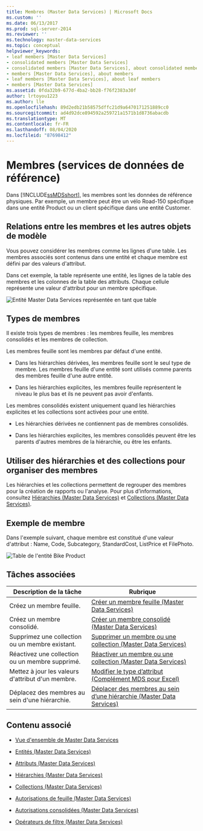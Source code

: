 ```yaml
---
title: Membres (Master Data Services) | Microsoft Docs
ms.custom: ''
ms.date: 06/13/2017
ms.prod: sql-server-2014
ms.reviewer: ''
ms.technology: master-data-services
ms.topic: conceptual
helpviewer_keywords:
- leaf members [Master Data Services]
- consolidated members [Master Data Services]
- consolidated members [Master Data Services], about consolidated members
- members [Master Data Services], about members
- leaf members [Master Data Services], about leaf members
- members [Master Data Services]
ms.assetid: 0fda32b9-677d-4ba2-bb28-f76f2383a30f
author: lrtoyou1223
ms.author: lle
ms.openlocfilehash: 89d2edb21b58575dffc21d9a6470171251889cc0
ms.sourcegitcommit: ad4d92dce894592a259721a1571b1d8736abacdb
ms.translationtype: MT
ms.contentlocale: fr-FR
ms.lasthandoff: 08/04/2020
ms.locfileid: "87698412"
---
```

# <a name="members-master-data-services"></a>Membres (services de données de référence)
  Dans [!INCLUDE[ssMDSshort](../includes/ssmdsshort-md.md)], les membres sont les données de référence physiques. Par exemple, un membre peut être un vélo Road-150 spécifique dans une entité Product ou un client spécifique dans une entité Customer.

## <a name="how-members-relate-to-other-model-objects"></a>Relations entre les membres et les autres objets de modèle
 Vous pouvez considérer les membres comme les lignes d'une table. Les membres associés sont contenus dans une entité et chaque membre est défini par des valeurs d'attribut.

 Dans cet exemple, la table représente une entité, les lignes de la table des membres et les colonnes de la table des attributs. Chaque cellule représente une valeur d'attribut pour un membre spécifique.

 ![Entité Master Data Services représentée en tant que table](../../2014/master-data-services/media/mds-conc-entity-table.gif "Entité Master Data Services représentée en tant que table")

## <a name="member-types"></a>Types de membres
 Il existe trois types de membres : les membres feuille, les membres consolidés et les membres de collection.

 Les membres feuille sont les membres par défaut d'une entité.

-   Dans les hiérarchies dérivées, les membres feuille sont le seul type de membre. Les membres feuille d'une entité sont utilisés comme parents des membres feuille d'une autre entité.

-   Dans les hiérarchies explicites, les membres feuille représentent le niveau le plus bas et ils ne peuvent pas avoir d'enfants.

 Les membres consolidés existent uniquement quand les hiérarchies explicites et les collections sont activées pour une entité.

-   Les hiérarchies dérivées ne contiennent pas de membres consolidés.

-   Dans les hiérarchies explicites, les membres consolidés peuvent être les parents d'autres membres de la hiérarchie, ou être les enfants.

## <a name="use-hierarchies-and-collections-to-organize-members"></a>Utiliser des hiérarchies et des collections pour organiser des membres
 Les hiérarchies et les collections permettent de regrouper des membres pour la création de rapports ou l'analyse. Pour plus d’informations, consultez [Hiérarchies &#40;Master Data Services&#41;](hierarchies-master-data-services.md) et [Collections &#40;Master Data Services&#41;](../../2014/master-data-services/collections-master-data-services.md).

## <a name="member-example"></a>Exemple de membre
 Dans l'exemple suivant, chaque membre est constitué d'une valeur d'attribut : Name, Code, Subcategory, StandardCost, ListPrice et FilePhoto.

 ![Table de l'entité Bike Product](../../2014/master-data-services/media/mds-conc-entity-table-w-data.gif "Table de l'entité Bike Product")

## <a name="related-tasks"></a>Tâches associées

|Description de la tâche|Rubrique|
|----------------------|-----------|
|Créez un membre feuille.|[Créer un membre feuille &#40;Master Data Services&#41;](../../2014/master-data-services/create-a-leaf-member-master-data-services.md)|
|Créez un membre consolidé.|[Créer un membre consolidé &#40;Master Data Services&#41;](../../2014/master-data-services/create-a-consolidated-member-master-data-services.md)|
|Supprimez une collection ou un membre existant.|[Supprimer un membre ou une collection &#40;Master Data Services&#41;](../../2014/master-data-services/delete-a-member-or-collection-master-data-services.md)|
|Réactivez une collection ou un membre supprimé.|[Réactiver un membre ou une collection &#40;Master Data Services&#41;](../../2014/master-data-services/reactivate-a-member-or-collection-master-data-services.md)|
|Mettez à jour les valeurs d'attribut d'un membre.|[Modifier le type d’attribut &#40;Complément MDS pour Excel&#41;](microsoft-excel-add-in/change-the-attribute-type-mds-add-in-for-excel.md)|
|Déplacez des membres au sein d'une hiérarchie.|[Déplacer des membres au sein d’une hiérarchie &#40;Master Data Services&#41;](../../2014/master-data-services/move-members-within-a-hierarchy-master-data-services.md)|

## <a name="related-content"></a>Contenu associé

-   [Vue d'ensemble de Master Data Services](master-data-services-overview-mds.md)

-   [Entités &#40;Master Data Services&#41;](../../2014/master-data-services/entities-master-data-services.md)

-   [Attributs &#40;Master Data Services&#41;](../../2014/master-data-services/attributes-master-data-services.md)

-   [Hiérarchies &#40;Master Data Services&#41;](hierarchies-master-data-services.md)

-   [Collections &#40;Master Data Services&#41;](../../2014/master-data-services/collections-master-data-services.md)

-   [Autorisations de feuille &#40;Master Data Services&#41;](../../2014/master-data-services/leaf-permissions-master-data-services.md)

-   [Autorisations consolidées &#40;Master Data Services&#41;](../../2014/master-data-services/consolidated-permissions-master-data-services.md)

-   [Opérateurs de filtre &#40;Master Data Services&#41;](../../2014/master-data-services/filter-operators-master-data-services.md)


